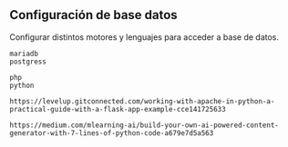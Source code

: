 # 


## Configuración de base datos

Configurar distintos motores y lenguajes para acceder a base de datos.

```
mariadb
postgress

php
python
```

```
https://levelup.gitconnected.com/working-with-apache-in-python-a-practical-guide-with-a-flask-app-example-cce141725633
```

```
https://medium.com/mlearning-ai/build-your-own-ai-powered-content-generator-with-7-lines-of-python-code-a679e7d5a563
```